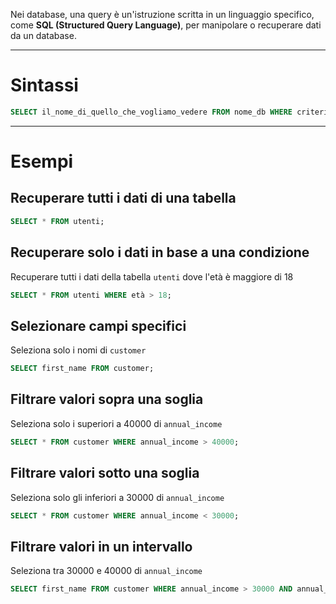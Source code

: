 Nei database, una query è un'istruzione scritta in un linguaggio specifico, come **SQL (Structured Query Language)**, per manipolare o recuperare dati da un database.

---
# **Sintassi**
```sql
SELECT il_nome_di_quello_che_vogliamo_vedere FROM nome_db WHERE criterio_da_rispettare
````

---

# Esempi
## Recuperare tutti i dati di una tabella

````sql
SELECT * FROM utenti;
````

## Recuperare solo i dati in base a una condizione
Recuperare tutti i dati della tabella `utenti` dove l'età è maggiore di 18

```sql
SELECT * FROM utenti WHERE età > 18;
````

## Selezionare campi specifici
Seleziona solo i nomi di `customer`

```sql
SELECT first_name FROM customer;
````

## Filtrare valori sopra una soglia
Seleziona solo i superiori a 40000 di `annual_income`

```sql
SELECT * FROM customer WHERE annual_income > 40000;
````

## Filtrare valori sotto una soglia
Seleziona solo gli inferiori a 30000 di `annual_income`

```sql
SELECT * FROM customer WHERE annual_income < 30000;
````

## Filtrare valori in un intervallo
Seleziona tra 30000 e 40000 di `annual_income`

```sql
SELECT first_name FROM customer WHERE annual_income > 30000 AND annual_income < 40000;
````

